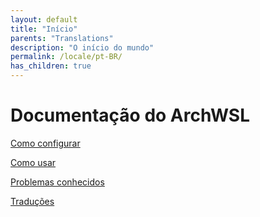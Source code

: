 ```yaml
---
layout: default
title: "Início"
parents: "Translations"
description: "O início do mundo"
permalink: /locale/pt-BR/
has_children: true
---
```


# Documentação do ArchWSL
[Como configurar](How-to-Setup.md)

[Como usar](How-to-Use.md)

[Problemas conhecidos](Known-issues.md)

[Traduções](../Translations.md)
